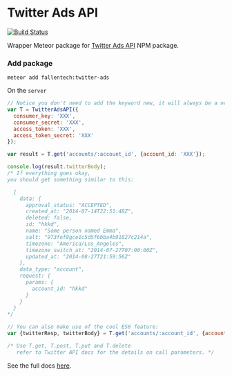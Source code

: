 # Twitter Ads API

[![Build Status](https://travis-ci.org/FallenTech/meteor-twitter-ads.png?branch=master)](https://travis-ci.org/FallenTech/meteor-twitter-ads)

Wrapper Meteor package for [Twitter Ads API](https://github.com/FallenTech/twitter-ads) NPM package.

### Add package

    meteor add fallentech:twitter-ads
    

On the `server`

```js
// Notice you don't need to add the keyword new, it will always be a new instance.
var T = TwitterAdsAPI({
  consumer_key: 'XXX',
  consumer_secret: 'XXX',
  access_token: 'XXX',
  access_token_secret: 'XXX'
});

var result = T.get('accounts/:account_id', {account_id: 'XXX'});

console.log(result.twitterBody);
/* If everything goes okay,
you should get something similar to this:

  {
    data: {
      approval_status: "ACCEPTED",
      created_at: "2014-07-14T22:51:48Z",
      deleted: false,
      id: "hkkd",
      name: "Some person named Emma",
      salt: "973fef8gce1c5d5f6bba4b91827c214a",
      timezone: "America/Los_Angeles",
      timezone_switch_at: "2014-07-27T07:00:00Z",
      updated_at: "2014-08-27T21:59:56Z"
    },
    data_type: "account",
    request: {
      params: {
        account_id: "hkkd"
      }
    }
  }  
*/

// You can also make use of the cool ES6 feature:
var {twitterResp, twitterBody} = T.get('accounts/:account_id', {account_id: 'XXX'});

/* Use T.get, T.post, T.put and T.delete
   refer to Twitter API docs for the details on call parameters. */
```

See the full docs [here](https://github.com/FallenTech/twitter-ads).
